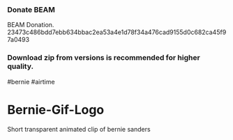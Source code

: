### Donate BEAM
BEAM Donation. 23473c486bdd7ebb634bbac2ea53a4e1d78f34a476cad9155d0c682ca45f97a0493

### Download zip from versions is recommended for higher quality. 


#bernie #airtime 


# Bernie-Gif-Logo
Short transparent animated clip of bernie sanders
